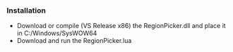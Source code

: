 ### Installation
- Download or compile (VS Release x86) the RegionPicker.dll and place it in C:/Windows/SysWOW64
- Download and run the RegionPicker.lua
